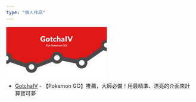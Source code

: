 ```yaml
---
type: "個人作品"
---
```

<div class="resume-promo">
    <img src="/images/gotchaiv.png" class="img-rounded" width="270px" />
</div>

* <a href="https://play.google.com/store/apps/details?id=com.gotchaiv" target="_blank">GotchaIV</a> - 【Pokemon GO】推薦，大師必備！用最精準、漂亮的介面來計算寶可夢
